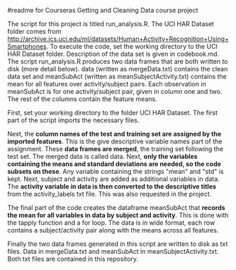 #readme for Courseras Getting and Cleaning Data course project


The script for this project is titled run_analysis.R.  The UCI HAR Dataset folder comes from http://archive.ics.uci.edu/ml/datasets/Human+Activity+Recognition+Using+Smartphones. To execute the code, set the working directory to the UCI
HAR Dataset folder. Description of the data set is given in codebook.md. The script run_analysis.R produces two data frames that are both written to disk (more detail below). data (written as mergeData.txt) contains the clean data set and meanSubAct (written as meanSubjectActivity.txt) contains the mean 
for all features over activity/subject pairs. Each observation in meanSubAct is for one activity/subject pair, given in column 
one and two. The rest of the columns contain the feature means. 
 
First, set your working directory to the folder UCI HAR Dataset. The first part of the script imports the necessary files. 

Next, the **column names of the test and training set are assigned by the imported features**. This is the give descriptive variable
names part of the assignment. These **data frames are merged**, the training set following the test set.
The merged data is called data. Next, **only the 
variables containing the means and standard deviations are needed, so the code subsets on these**. Any variable containing the 
strings "mean" and "std" is kept. Next, subject and activity are added as additional variables in data. The **activity variable in data is then converted to the descriptive titles** from the activity_labels txt file.
This was also requested in the project.   

The final part of the code creates the dataframe meanSubAct that **records the mean for all variables in data by 
subject and activity**. This is done with the tapply function and a for loop. The data is in wide format, each row contains a subject/activity
pair along with the means across all features. 

Finally the two data frames generated in this script are written to disk as txt files. Data in mergeData.txt and meanSubAct
in meanSubjectActivity.txt. Both txt files are contained in this repository. 
